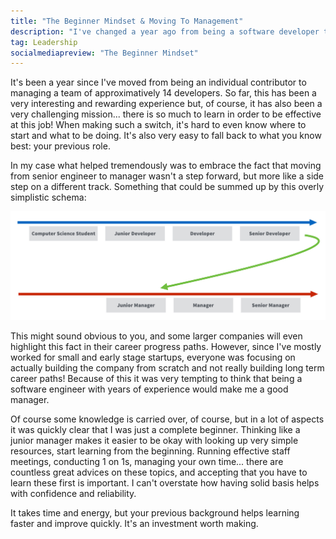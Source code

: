 ```yaml
---
title: "The Beginner Mindset & Moving To Management"
description: "I've changed a year ago from being a software developer to actually leading the technical team as director of engineering. This wasn't always easy, but having the right mindset clearly helped."
tag: Leadership
socialmediapreview: "The Beginner Mindset"
---
```


It's been a year since I've moved from being an individual contributor to managing a team of approximatively 14 developers. So far, this has been a very interesting and rewarding experience but, of course, it has also been a very challenging mission... there is so much to learn in order to be effective at this job! When making such a switch, it's hard to even know where to start and what to be doing. It's also very easy to fall back to what you know best: your previous role.

In my case what helped tremendously was to embrace the fact that moving from senior engineer to manager wasn't a step forward, but more like a side step on a different track. Something that could be summed up by this overly simplistic schema:

<div class="image-wrapper" style="text-align: center"><img src="/assets/blog/management_progress.jpg" alt="Management progress scheme" style="padding: 0px; width: 650px;"/></div>

This might sound obvious to you, and some larger companies will even highlight this fact in their career progress paths. However, since I've mostly worked for small and early stage startups, everyone was focusing on actually building the company from scratch and not really building long term career paths! Because of this it was very tempting to think that being a software engineer with years of experience would make me a good manager.

Of course some knowledge is carried over, of course, but in a lot of aspects it was quickly clear that I was just a complete beginner. Thinking like a junior manager makes it easier to be okay with looking up very simple resources, start learning from the beginning. Running effective staff meetings, conducting 1 on 1s, managing your own time... there are countless great advices on these topics, and accepting that you have to learn these first is important. I can't overstate how having solid basis helps with confidence and reliability.

It takes time and energy, but your previous background helps learning faster and improve quickly. It's an investment worth making.
